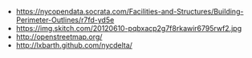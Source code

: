 
- https://nycopendata.socrata.com/Facilities-and-Structures/Building-Perimeter-Outlines/r7fd-yd5e
- https://img.skitch.com/20120610-pqbxacp2g7f8rkawir6795rwf2.jpg
- http://openstreetmap.org/
- http://lxbarth.github.com/nycdelta/
